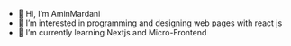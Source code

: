 - 👋 Hi, I’m AminMardani
- 👀 I’m interested in programming and designing web pages with react js
- 🌱 I’m currently learning Nextjs and Micro-Frontend

<!---
AminMardani79/AminMardani79 is a ✨ special ✨ repository because its `README.md` (this file) appears on your GitHub profile.
You can click the Preview link to take a look at your changes.
--->

